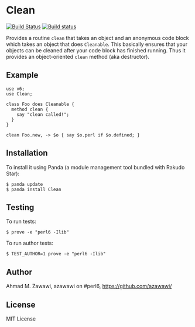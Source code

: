# Clean

[![Build Status](https://travis-ci.org/azawawi/perl6-clean.svg?branch=master)](https://travis-ci.org/azawawi/perl6-clean) [![Build status](https://ci.appveyor.com/api/projects/status/github/azawawi/perl6-clean?svg=true)](https://ci.appveyor.com/project/azawawi/perl6-clean/branch/master)

Provides a routine `clean` that takes an object and an anonymous code block
which takes an object that does `Cleanable`. This basically ensures that your
objects can be cleaned after your code block has finished running. Thus it
provides an object-oriented `clean` method (aka destructor).

## Example

```Perl6
use v6;
use Clean;

class Foo does Cleanable {
  method clean {
    say "clean called!";
  }
}

clean Foo.new, -> $o { say $o.perl if $o.defined; }
```


## Installation

To install it using Panda (a module management tool bundled with Rakudo Star):

```
$ panda update
$ panda install Clean
```

## Testing

To run tests:

```
$ prove -e "perl6 -Ilib"
```

To run author tests:
```
$ TEST_AUTHOR=1 prove -e "perl6 -Ilib"
```

## Author

Ahmad M. Zawawi, azawawi on #perl6, https://github.com/azawawi/

## License

MIT License
